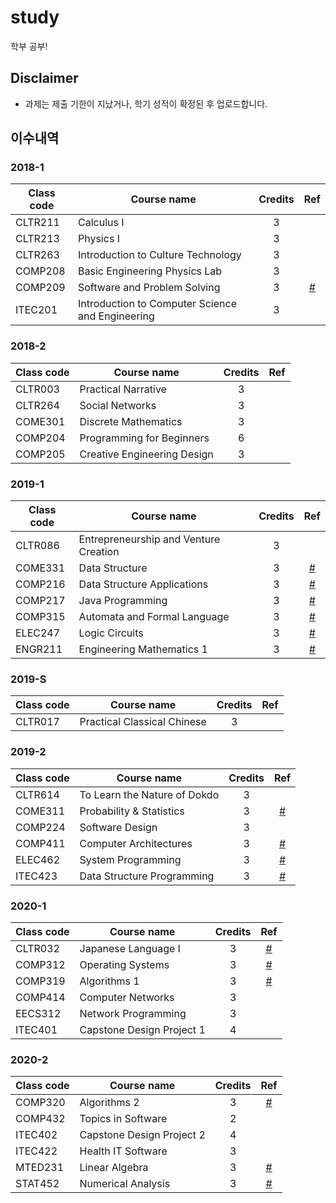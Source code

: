 # study

학부 공부!

## Disclaimer

- 과제는 제출 기한이 지났거나, 학기 성적이 확정된 후 업로드합니다.

## 이수내역

### 2018-1

| Class code | Course name                                      | Credits |        Ref         |
| ---------- | ------------------------------------------------ | :-----: | :----------------: |
| CLTR211    | Calculus I                                       |    3    |                    |
| CLTR213    | Physics I                                        |    3    |                    |
| CLTR263    | Introduction to Culture Technology               |    3    |                    |
| COMP208    | Basic Engineering Physics Lab                    |    3    |                    |
| COMP209    | Software and Problem Solving                     |    3    | [#](20181_COMP209) |
| ITEC201    | Introduction to Computer Science and Engineering |    3    |                    |

### 2018-2

| Class code | Course name                 | Credits | Ref |
| ---------- | --------------------------- | :-----: | :-: |
| CLTR003    | Practical Narrative         |    3    |     |
| CLTR264    | Social Networks             |    3    |     |
| COME301    | Discrete Mathematics        |    3    |     |
| COMP204    | Programming for Beginners   |    6    |     |
| COMP205    | Creative Engineering Design |    3    |     |

### 2019-1

| Class code | Course name                           | Credits |            Ref             |
| ---------- | ------------------------------------- | :-----: | :------------------------: |
| CLTR086    | Entrepreneurship and Venture Creation |    3    |                            |
| COME331    | Data Structure                        |    3    | [#](20191_COME331+COMP216) |
| COMP216    | Data Structure Applications           |    3    | [#](20191_COME331+COMP216) |
| COMP217    | Java Programming                      |    3    |     [#](20191_COMP217)     |
| COMP315    | Automata and Formal Language          |    3    |     [#](20191_COMP315)     |
| ELEC247    | Logic Circuits                        |    3    |     [#](20191_ELEC247)     |
| ENGR211    | Engineering Mathematics 1             |    3    |     [#](20191_ENGR211)     |

### 2019-S

| Class code | Course name                 | Credits | Ref |
| ---------- | --------------------------- | :-----: | :-: |
| CLTR017    | Practical Classical Chinese |    3    |     |

### 2019-2

| Class code | Course name                  | Credits |        Ref         |
| ---------- | ---------------------------- | :-----: | :----------------: |
| CLTR614    | To Learn the Nature of Dokdo |    3    |                    |
| COME311    | Probability & Statistics     |    3    | [#](20192_COME311) |
| COMP224    | Software Design              |    3    |                    |
| COMP411    | Computer Architectures       |    3    | [#](20192_COMP411) |
| ELEC462    | System Programming           |    3    | [#](20192_ELEC462) |
| ITEC423    | Data Structure Programming   |    3    | [#](20192_ITEC423) |

### 2020-1

| Class code | Course name               | Credits |        Ref         |
| ---------- | ------------------------- | :-----: | :----------------: |
| CLTR032    | Japanese Language I       |    3    | [#](20201_CLTR032) |
| COMP312    | Operating Systems         |    3    | [#](20201_COMP312) |
| COMP319    | Algorithms 1              |    3    | [#](20201_COMP319) |
| COMP414    | Computer Networks         |    3    |                    |
| EECS312    | Network Programming       |    3    |                    |
| ITEC401    | Capstone Design Project 1 |    4    |                    |

### 2020-2

| Class code | Course name               | Credits |        Ref         |
| ---------- | ------------------------- | :-----: | :----------------: |
| COMP320    | Algorithms 2              |    3    | [#](20202_COMP320) |
| COMP432    | Topics in Software        |    2    |                    |
| ITEC402    | Capstone Design Project 2 |    4    |                    |
| ITEC422    | Health IT Software        |    3    |                    |
| MTED231    | Linear Algebra            |    3    | [#](20202_MTED231) |
| STAT452    | Numerical Analysis        |    3    | [#](20202_STAT452) |

